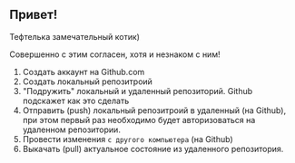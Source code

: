 ## Привет!

Тефтелька замечательный котик)

Совершенно с этим согласен, хотя и незнаком с ним!

1. Создать аккаунт на Github.com
2. Создать локальный репозитроий
3. "Подружить" локальный и удаленный репозиторий. Github подскажет как это сделать
4. Отправить (push) локальный репозитроий в удаленный (на Github), при этом первый раз необходимо будет авторизоваться на удаленном репозитории.
5. Провести изменения `с другого компьютера` (на Github)
6. Выкачать (pull) актуальное состояние из удаленного репозитория.
